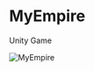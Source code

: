 # MyEmpire
Unity Game


![MyEmpire](https://github.com/MaryamMozaffari99/MyEmpire/assets/108430847/cc3a181a-2dad-4ec7-aaca-338c0b99a11f)

